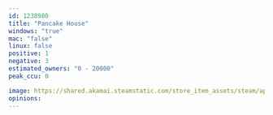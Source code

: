 ```yaml
---
id: 1238980
title: "Pancake House"
windows: "true"
mac: "false"
linux: false
positive: 1
negative: 3
estimated_owners: "0 - 20000"
peak_ccu: 0

image: https://shared.akamai.steamstatic.com/store_item_assets/steam/apps/1238980/header.jpg?t=1598594299
opinions:
---
```

